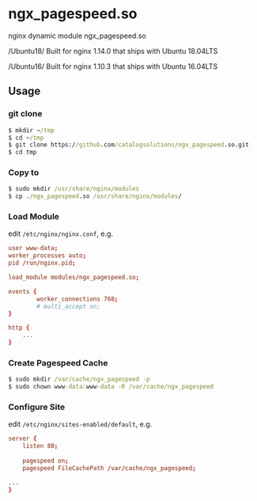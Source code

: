 # ngx_pagespeed.so
nginx dynamic module ngx_pagespeed.so

/Ubuntu18/ Built for nginx 1.14.0 that ships with Ubuntu 18.04LTS

/Ubuntu16/ Built for nginx 1.10.3 that ships with Ubuntu 16.04LTS

## Usage

### git clone

```cmd
$ mkdir ~/tmp
$ cd ~/tmp
$ git clone https://github.com/catalogsolutions/ngx_pagespeed.so.git
$ cd tmp
```

### Copy to 

```cmd
$ sudo mkdir /usr/share/nginx/modules
$ cp ./ngx_pagespeed.so /usr/share/nginx/modules/
```

### Load Module

edit `/etc/nginx/nginx.conf`, e.g.

```conf
user www-data;
worker_processes auto;
pid /run/nginx.pid;

load_module modules/ngx_pagespeed.so;

events {
        worker_connections 768;
        # multi_accept on;
}

http {
    ...
}
```

### Create Pagespeed Cache

```cmd
$ sudo mkdir /var/cache/ngx_pagespeed -p
$ sudo chown www-data:www-data -R /var/cache/ngx_pagespeed
```

### Configure Site

edit `/etc/nginx/sites-enabled/default`, e.g.

```conf
server {
    listen 80;
    
    pagespeed on;
    pagespeed FileCachePath /var/cache/ngx_pagespeed;

...
}

```